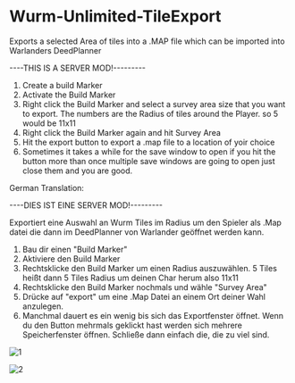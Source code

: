 # Wurm-Unlimited-TileExport
Exports a selected Area of tiles into a .MAP file which can be imported into Warlanders DeedPlanner

----THIS IS A SERVER MOD!---------

1. Create a build Marker
2. Activate the Build Marker
3. Right click the Build Marker and select a survey area size that you want to export. The numbers are the Radius of tiles around the Player. so 5 would be 11x11
4. Right click the Build Marker again and hit Survey Area
5. Hit the export button to export a .map file to a location of yoir choice
6. Sometimes it takes a while for the save window to open if you hit the button more than once multiple save windows are going to open just close them and you are good.

German Translation:


----DIES IST EINE SERVER MOD!---------

Exportiert eine Auswahl an Wurm Tiles im Radius um den Spieler als .Map datei die dann im DeedPlanner von Warlander geöffnet werden kann.

1. Bau dir einen "Build Marker"
2. Aktiviere den Build Marker
3. Rechtsklicke den Build Marker um einen Radius auszuwählen. 5 Tiles heißt dann 5 Tiles Radius um deinen Char herum also 11x11
4. Rechtsklicke den Build Marker nochmals und wähle "Survey Area"
5. Drücke auf "export" um eine .Map Datei an einem Ort deiner Wahl anzulegen.
6. Manchmal dauert es ein wenig bis sich das Exportfenster öffnet. Wenn du den Button mehrmals geklickt hast werden sich mehrere Speicherfenster öffnen. Schließe dann einfach
   die, die zu viel sind.

![1](https://user-images.githubusercontent.com/36503011/157711016-26764a94-ea00-40f6-8762-a7542d1a4e23.jpg)

![2](https://user-images.githubusercontent.com/36503011/157711046-260ded76-0f00-4b44-9965-14d7f55b6aac.jpg)
